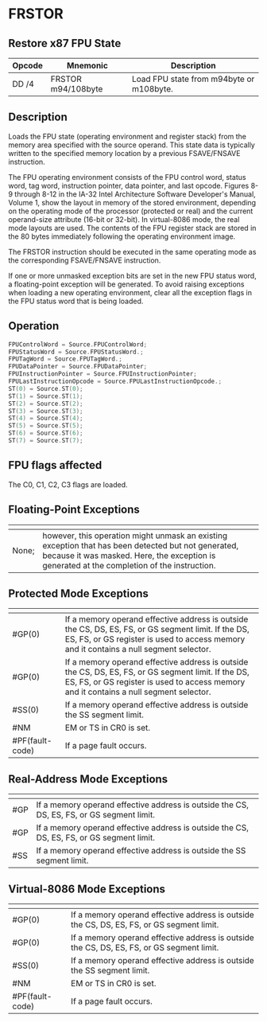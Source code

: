 # FRSTOR
 
## Restore x87 FPU State
 
 
|Opcode|Mnemonic|Description|
|-|-|-|
|DD /4|FRSTOR m94/108byte|Load FPU state from m94byte or m108byte.|
 
## Description
 
Loads the FPU state (operating environment and register stack) from the memory area specified with the source operand. This state data is typically written to the specified memory location by a previous FSAVE/FNSAVE instruction.
 
The FPU operating environment consists of the FPU control word, status word, tag word, instruction pointer, data pointer, and last opcode. Figures 8-9 through 8-12 in the IA-32 Intel Architecture Software Developer's Manual, Volume 1, show the layout in memory of the stored environment, depending on the operating mode of the processor (protected or real) and the current operand-size attribute (16-bit or 32-bit). In virtual-8086 mode, the real mode layouts are used. The contents of the FPU register stack are stored in the 80 bytes immediately following the operating environment image.
 
The FRSTOR instruction should be executed in the same operating mode as the corresponding FSAVE/FNSAVE instruction.
 
If one or more unmasked exception bits are set in the new FPU status word, a floating-point exception will be generated. To avoid raising exceptions when loading a new operating environment, clear all the exception flags in the FPU status word that is being loaded.
 
 
## Operation
 
```c
FPUControlWord = Source.FPUControlWord;
FPUStatusWord = Source.FPUStatusWord.;
FPUTagWord = Source.FPUTagWord.;
FPUDataPointer = Source.FPUDataPointer;
FPUInstructionPointer = Source.FPUInstructionPointer;
FPULastInstructionOpcode = Source.FPULastInstructionOpcode.;
ST(0) = Source.ST(0);
ST(1) = Source.ST(1);
ST(2) = Source.ST(2);
ST(3) = Source.ST(3);
ST(4) = Source.ST(4);
ST(5) = Source.ST(5);
ST(6) = Source.ST(6);
ST(7) = Source.ST(7);

```
 
 
## FPU flags affected
 
The C0, C1, C2, C3 flags are loaded.

 
 
## Floating-Point Exceptions
 
|[]()||
|-|-|
|None;|however, this operation might unmask an existing exception that has been detected but not generated, because it was masked. Here, the exception is generated at the completion of the instruction.|
 
## Protected Mode Exceptions
 
|[]()||
|-|-|
|#GP(0)|If a memory operand effective address is outside the CS, DS, ES, FS, or GS segment limit. If the DS, ES, FS, or GS register is used to access memory and it contains a null segment selector.|
|#GP(0)|If a memory operand effective address is outside the CS, DS, ES, FS, or GS segment limit. If the DS, ES, FS, or GS register is used to access memory and it contains a null segment selector.|
|#SS(0)|If a memory operand effective address is outside the SS segment limit.|
|#NM|EM or TS in CR0 is set.|
|#PF(fault-code)|If a page fault occurs.|
 
## Real-Address Mode Exceptions
 
|[]()||
|-|-|
|#GP|If a memory operand effective address is outside the CS, DS, ES, FS, or GS segment limit.|
|#GP|If a memory operand effective address is outside the CS, DS, ES, FS, or GS segment limit.|
|#SS|If a memory operand effective address is outside the SS segment limit.|
 
## Virtual-8086 Mode Exceptions
 
|[]()||
|-|-|
|#GP(0)|If a memory operand effective address is outside the CS, DS, ES, FS, or GS segment limit.|
|#GP(0)|If a memory operand effective address is outside the CS, DS, ES, FS, or GS segment limit.|
|#SS(0)|If a memory operand effective address is outside the SS segment limit.|
|#NM|EM or TS in CR0 is set.|
|#PF(fault-code)|If a page fault occurs.|
